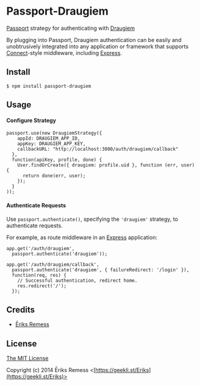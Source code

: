 # Passport-Draugiem

[Passport](http://passportjs.org/) strategy for authenticating with [Draugiem](http://www.draugiem.lv/)

By plugging into Passport, Draugiem authentication can be easily and
unobtrusively integrated into any application or framework that supports
[Connect](http://www.senchalabs.org/connect/)-style middleware, including
[Express](http://expressjs.com/).

## Install

    $ npm install passport-draugiem

## Usage

#### Configure Strategy

    passport.use(new DraugiemStrategy({
        appId: DRAUGIEM_APP_ID,
        appKey: DRAUGIEM_APP_KEY,
        callbackURL: "http://localhost:3000/auth/draugiem/callback"
      },
      function(apiKey, profile, done) {
        User.findOrCreate({ draugiem: profile.uid }, function (err, user) {
          return done(err, user);
        });
      }
    ));

#### Authenticate Requests

Use `passport.authenticate()`, specifying the `'draugiem'` strategy, to
authenticate requests.

For example, as route middleware in an [Express](http://expressjs.com/)
application:

    app.get('/auth/draugiem',
      passport.authenticate('draugiem'));

    app.get('/auth/draugiem/callback', 
      passport.authenticate('draugiem', { failureRedirect: '/login' }),
      function(req, res) {
        // Successful authentication, redirect home.
        res.redirect('/');
      });

## Credits

  - [Ēriks Remess](http://geekli.st/Eriks)

## License

[The MIT License](http://opensource.org/licenses/MIT)

Copyright (c) 2014 Ēriks Remess <[https://geekli.st/Eriks](https://geekli.st/Eriks)>
